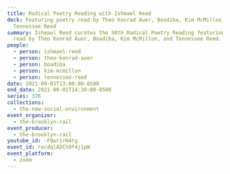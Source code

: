 ```yaml
---
title: Radical Poetry Reading with Ishmael Reed
deck: Featuring poetry read by Theo Konrad Auer, Boadiba, Kim McMillon, and
  Tennessee Reed
summary: Ishmael Reed curates the 50th Radical Poetry Reading featuring poetry
  read by Theo Konrad Auer, Boadiba, Kim McMillon, and Tennessee Reed.
people:
  - person: ishmael-reed
  - person: theo-konrad-auer
  - person: boadiba
  - person: kim-mcmillon
  - person: tennessee-reed
date: 2021-09-01T13:00:00-0500
end_date: 2021-09-01T14:30:00-0500
series: 376
collections:
  - the-new-social-environment
event_organizer:
  - the-brooklyn-rail
event_producer:
  - the-brooklyn-rail
youtube_id: -FQwrirN4tg
event_id: recdqlADCh9f4j1pW
event_platform:
  - zoom
---
```

